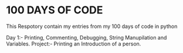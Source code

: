 # 100 DAYS OF CODE
 This Respotory contain my entries from my 100 days of code in python


 Day 1:- Printing, Commenting, Debugging, String Manupilation and Variables.
        Project:- Printing an Introduction of a person.
